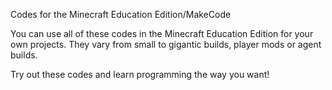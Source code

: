 Codes for the Minecraft Education Edition/MakeCode

You can use all of these codes in the Minecraft Education Edition for your own projects. They vary from small to gigantic builds, player mods or agent builds. 

Try out these codes and learn programming the way you want! 
